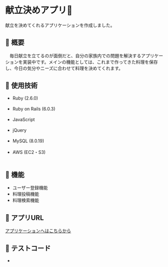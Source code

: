 献立決めアプリ🍚
====

献立を決めてくれるアプリケーションを作成しました。

## 🔔 概要
　毎日献立を立てるのが面倒だと、自分の家族内での問題を解決するアプリケーションを実装中です。メインの機能としては、これまで作ってきた料理を保存し、今日の気分やニーズに合わせて料理を決めてくれます。

## 🔔 使用技術
* Ruby (2.6.0)<br><br>
* Ruby on Rails (6.0.3)<br><br>
* JavaScript<br><br>
* jQuery<br><br>
* MySQL (8.0.19)<br><br>
* AWS (EC2・S3)<br><br>

## 🔔 機能
* ユーザー登録機能
* 料理投稿機能
* 料理検索機能

## 🔔 アプリURL
[アプリケーションへはこちらから](https:)

## 🔔 テストコード
* 
